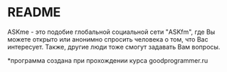 # README

ASKme - это подобие глобальной социальной сети "ASKfm", где Вы можете открыто или анонимно спросить человека о том, что Вас интересует. Также, другие люди тоже смогут задавать Вам вопросы. 

*программа создана при прохождении курса goodprogrammer.ru
